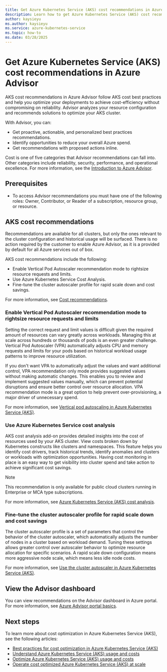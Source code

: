 ```yaml
---
title: Get Azure Kubernetes Service (AKS) cost recommendations in Azure Advisor
description: Learn how to get Azure Kubernetes Service (AKS) cost recommendations using Azure Advisor.
author: kaysieyu
ms.author: kaysieyu
ms.service: azure-kubernetes-service
ms.topic: how-to
ms.date: 03/28/2025
---
```


# Get Azure Kubernetes Service (AKS) cost recommendations in Azure Advisor

AKS cost recommendations in Azure Advisor follow AKS cost best practices and help you optimize your deployments to achieve cost-efficiency without compromising on reliability. Advisor analyzes your resource configuration and recommends solutions to optimize your AKS cluster.

With Advisor, you can:

* Get proactive, actionable, and personalized best practices recommendations.
* Identify opportunities to reduce your overall Azure spend.
* Get recommendations with proposed actions inline.

Cost is one of five categories that Advisor recommendations can fall into. Other categories include reliability, security, performance, and operational excellence. For more information, see the
[Introduction to Azure Advisor](/azure/advisor/advisor-overview).


## Prerequisites

* To access Advisor recommendations you must have one of the following roles: Owner, Contributor, or Reader of a subscription, resource group, or resource.

## AKS cost recommendations

Recommendations are available for all clusters, but only the ones relevant to the cluster configuration and historical usage will be surfaced. There is no action required by the customer to enable Azure Advisor, as it is a provided by default for all Azure services out of box.

AKS cost recommendations include the following:

* Enable Vertical Pod Autoscaler recommendation mode to rightsize resource requests and limits.
* Use Azure Kubernetes Service Cost Analysis.
* Fine-tune the cluster autoscaler profile for rapid scale down and cost savings.

For more information, see [Cost recommendations](/azure/advisor/advisor-reference-cost-recommendations#azure-kubernetes-service).

### Enable Vertical Pod Autoscaler recommendation mode to rightsize resource requests and limits

Setting the correct request and limit values is difficult given the required amount of resources can vary greatly across workloads. Managing this at scale across hundreds or thousands of pods is an even greater challenge. Vertical Pod Autoscaler (VPA) automatically adjusts CPU and memory requests and limits for your pods based on historical workload usage patterns to improve resource utilization. 

If you don't want VPA to automatically adjust the values and want additional control, VPA recommendation only mode provides suggested values without making automatic changes. This enables you to review and implement suggested values manually, which can prevent potential disruptions and ensure better control over resource allocation. VPA recommendation mode is a great option to help prevent over-provisioning, a major driver of unnecessary spend.

For more information, see [Vertical pod autoscaling in Azure Kubernetes Service (AKS)](./vertical-pod-autoscaler.md#vpa-overview).

### Use Azure Kubernetes Service cost analysis

AKS cost analysis add-on provides detailed insights into the cost of resources used by your AKS cluster. View costs broken down by Kubernetes constructs like clusters and namespaces. This feature helps you identify cost drivers, track historical trends, identify anomalies and clusters or workloads with optimization opportunities. Having cost monitoring in place is an easy way to get visibility into cluster spend and take action to achieve significant cost savings. 

> [!NOTE]
> This recommendation is only available for public cloud clusters running in Enterprise or MCA type subscriptions.

For more information, see [Azure Kubernetes Service (AKS) cost analysis](./cost-analysis.md).


### Fine-tune the cluster autoscaler profile for rapid scale down and cost savings

The cluster autoscaler profile is a set of parameters that control the behavior of the cluster autoscaler, which automatically adjusts the number of nodes in a cluster based on workload demand. Tuning these settings allows greater control over autoscaler behavior to optimize resource allocation for specific scenarios. A rapid scale down configuration means more aggressive node scale, which means less idle node costs. 

For more information, see [Use the cluster autoscaler in Azure Kubernetes Service (AKS)](./cluster-autoscaler.md#configure-cluster-autoscaler-profile-for-aggressive-scale-down).



## View the Advisor dashboard

You can view recommendations on the Advisor dashboard in Azure portal. For more information, see [Azure Advisor portal basics](/azure/advisor/advisor-get-started). 



## Next steps

To learn more about cost optimization in Azure Kubernetes Service (AKS), see the following articles:

- [Best practices for cost optimization in Azure Kubernetes Service (AKS)](./best-practices-cost.md)
- [Understand Azure Kubernetes Service (AKS) usage and costs](./understand-aks-costs.md)
- [Optimize Azure Kubernetes Service (AKS) usage and costs](./optimize-aks-costs.md)
- [Operate cost optimized Azure Kubernetes Service (AKS) at scale](./operate-cost-optimized-scale.md)
